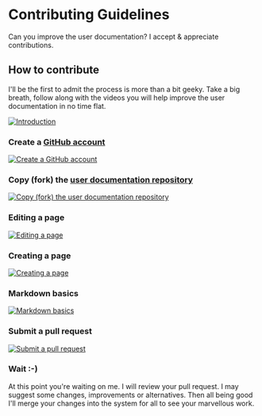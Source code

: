 # Contributing Guidelines

Can you improve the user documentation? I accept & appreciate contributions.

## How to contribute

I'll be the first to admit the process is more than a bit geeky. Take a big breath, follow along with the videos you will help improve the user documentation in no time flat.

[![Introduction](https://raw.githubusercontent.com/scorelines/user-documentation-content/use-embedded-videos/screencasts/how-to-contribute/source/01-introduction.png)](https://youtu.be/5CkpBJCTA-Y)

### Create a [GitHub account](https://github.com/join)

[![Create a GitHub account](https://raw.githubusercontent.com/scorelines/user-documentation-content/use-embedded-videos/screencasts/how-to-contribute/source/02-create-a-github-account.png)](https://youtu.be/OFSOVpQ-_qg)

### Copy (fork) the [user documentation repository](https://github.com/scorelines/user-documentation-content)

[![Copy (fork) the user documentation repository](https://raw.githubusercontent.com/scorelines/user-documentation-content/use-embedded-videos/screencasts/how-to-contribute/source/03-copying-(fork)-user-documentation.png)](https://youtu.be/XsiY9R4WTf0)

### Editing a page

[![Editing a page](https://raw.githubusercontent.com/scorelines/user-documentation-content/use-embedded-videos/screencasts/how-to-contribute/source/04-how-to-edit-help-pages.png)](https://youtu.be/Xr0Orq7bRJM)

### Creating a page

[![Creating a page](https://raw.githubusercontent.com/scorelines/user-documentation-content/use-embedded-videos/screencasts/how-to-contribute/source/05-how-to-add-a-new-help-page.png)](https://youtu.be/HLclVxDZ2PU)

### Markdown basics

[![Markdown basics](https://raw.githubusercontent.com/scorelines/user-documentation-content/use-embedded-videos/screencasts/how-to-contribute/source/06-markdown-basics.png)](https://youtu.be/Vcjwdz9O3jg)

### Submit a pull request

[![Submit a pull request](https://raw.githubusercontent.com/scorelines/user-documentation-content/use-embedded-videos/screencasts/how-to-contribute/source/07-submitting-your-changes.png)](https://youtu.be/9NyZDo6FIYw)

### Wait :-)

At this point you're waiting on me. I will review your pull request. I may suggest some changes, improvements or alternatives. Then all being good I'll merge your changes into the system for all to see your marvellous work.
